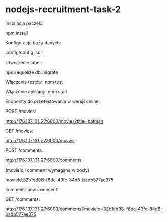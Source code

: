 # nodejs-recruitment-task-2
Instalacja paczek: 

npm install

Konfiguracja bazy danych:

config/config.json

Utworzenie tabel:

npx sequelize db:migrate


Włączenie testów:
npm test

Włączenie aplikacji:
npm start

Endpointy do przetestowania w wersji online:

POST /movies: 

http://176.107.131.27:6000/movies?title=batman

GET /movies: 

http://176.107.131.27:6000/movies

POST /comments: 

http://176.107.131.27:6000/comments

(movieId i comment wymagane w body)

movieId:32b1dd98-f6de-43fc-84d6-badb577ae375

comment:'new comment'

GET /comments: 

http://176.107.131.27:6000/comments?movieId=32b1dd98-f6de-43fc-84d6-badb577ae375
